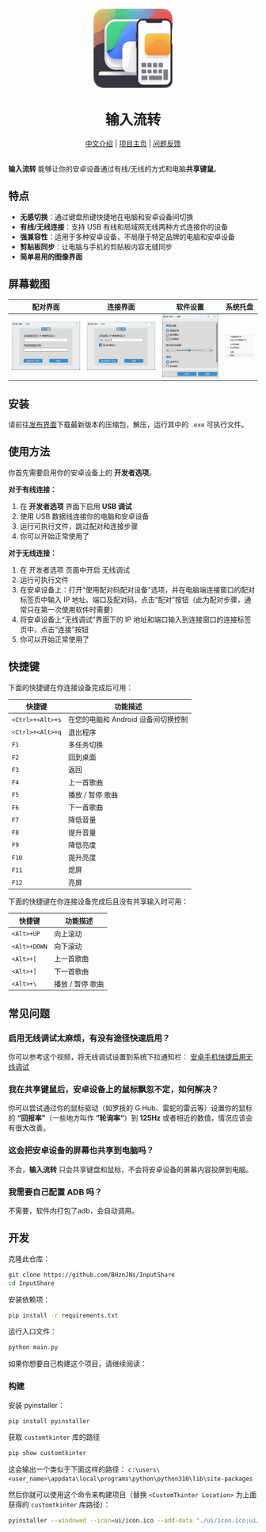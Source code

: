 <div align="center">
    <br />
    <img src="./ui/icon.png" alt="输入流转 Logo" width="160" height="160" />
    <h1>输入流转</h1>
    <a href="README_zh.md">中文介绍</a> | 
    <a href="https://bhznjns.github.io/InputShare/">项目主页</a> | 
    <a href="https://github.com/BHznJNs/InputShare/issues">问题反馈</a>
    <br />
    <br />
</div>

__输入流转__ 能够让你的安卓设备通过有线/无线的方式和电脑**共享键鼠**。

## 特点

- __无感切换__：通过键盘热键快捷地在电脑和安卓设备间切换
- __有线/无线连接__：支持 USB 有线和局域网无线两种方式连接你的设备
- __强兼容性__：适用于多种安卓设备，不局限于特定品牌的电脑和安卓设备
- __剪贴板同步__：让电脑与手机的剪贴板内容无缝同步
- __简单易用的图像界面__

## 屏幕截图

| 配对界面 | 连接界面 | 软件设置 | 系统托盘 |
| --- | --- | --- | --- |
| ![配对界面](./screenshots/pairing_zh.png) | ![连接界面](./screenshots/connecting_zh.png) | ![软件设置](./screenshots/Settings_zh.png) | ![系统托盘](./screenshots/tray_selections_zh.png) |

## 安装

请前往[发布界面](https://github.com/BHznJNs/InputShare/releases)下载最新版本的压缩包，解压，运行其中的 `.exe` 可执行文件。

## 使用方法

你首先需要启用你的安卓设备上的 __开发者选项__。

__对于有线连接：__

1. 在 __开发者选项__ 界面下启用 __USB 调试__
2. 使用 USB 数据线连接你的电脑和安卓设备
3. 运行可执行文件，跳过配对和连接步骤
4. 你可以开始正常使用了

__对于无线连接：__

1. 在 开发者选项 页面中开启 无线调试
2. 运行可执行文件
3. 在安卓设备上：打开“使用配对码配对设备”选项，并在电脑端连接窗口的配对标签页中输入 IP 地址、端口及配对码，点击“配对”按钮（此为配对步骤，通常只在第一次使用软件时需要）
4. 将安卓设备上“无线调试”界面下的 IP 地址和端口输入到连接窗口的连接标签页中，点击“连接”按钮
5. 你可以开始正常使用了

## 快捷键

下面的快捷键在你连接设备完成后可用：

| 快捷键 | 功能描述 |
| --- | --- |
| `<Ctrl>+<Alt>+s` | 在您的电脑和 Android 设备间切换控制 |
| `<Ctrl>+<Alt>+q` | 退出程序 |
| `F1` | 多任务切换 |
| `F2` | 回到桌面 |
| `F3` | 返回 |
| `F4` | 上一首歌曲 |
| `F5` | 播放 / 暂停 歌曲 |
| `F6` | 下一首歌曲 |
| `F7` | 降低音量 |
| `F8` | 提升音量 |
| `F9` | 降低亮度 |
| `F10` | 提升亮度 |
| `F11` | 熄屏 |
| `F12` | 亮屏 |

下面的快捷键在你连接设备完成后且没有共享输入时可用：

| 快捷键 | 功能描述 |
| --- | --- |
| `<Alt>+UP` | 向上滚动 |
| `<Alt>+DOWN` | 向下滚动 |
| `<Alt>+[` | 上一首歌曲 |
| `<Alt>+]` | 下一首歌曲 |
| `<Alt>+\` | 播放 / 暂停 歌曲 |

## 常见问题

### 启用无线调试太麻烦，有没有途径快速启用？

你可以参考这个视频，将无线调试设置到系统下拉通知栏：
[安卓手机快捷启用无线调试
](https://www.bilibili.com/video/BV1r1UKYjEWj/)

### 我在共享键鼠后，安卓设备上的鼠标飘忽不定，如何解决？

你可以尝试通过你的鼠标驱动（如罗技的 G Hub、雷蛇的雷云等）设置你的鼠标的 __“回报率”__（一些地方叫作 __”轮询率“__）到 __125Hz__ 或者相近的数值，情况应该会有很大改善。

### 这会把安卓设备的屏幕也共享到电脑吗？

不会，__输入流转__ 只会共享键盘和鼠标，不会将安卓设备的屏幕内容投屏到电脑。

### 我需要自己配置 ADB 吗？

不需要，软件内打包了adb，会自动调用。

## 开发

克隆此仓库：

```bash
git clone https://github.com/BHznJNs/InputShare
cd InputShare
```

安装依赖项：

```bash
pip install -r requirements.txt
```

运行入口文件：

```bash
python main.py
```

如果你想要自己构建这个项目，请继续阅读：

### 构建

安装 pyinstaller：

```bash
pip install pyinstaller
```

获取 `customtkinter` 库的路径

```bash
pip show customtkinter
```

这会输出一个类似于下面这样的路径： `c:\users\<user_name>\appdata\local\programs\python\python310\lib\site-packages`

然后你就可以使用这个命令来构建项目（替换 `<CustomTkinter Location>` 为上面获得的 `customtkinter` 库路径）：

```bash
pyinstaller --windowed --icon=ui/icon.ico --add-data "./ui/icon.ico;ui/" --add-data "./ui/icon.png;ui/" --add-data "./adb-bin/;adb-bin/" --add-data "./server/scrcpy-server;server/" --add-data "<CustomTkinter Location>/customtkinter;customtkinter/" main.py
```
